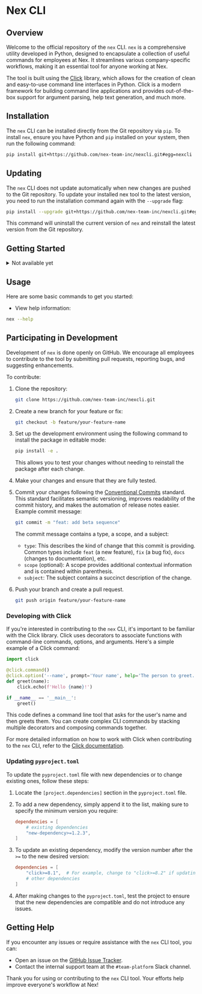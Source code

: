 # Nex CLI

## Overview

Welcome to the official repository of the `nex` CLI. `nex` is a comprehensive utility developed in Python, designed to encapsulate a collection of useful commands for employees at Nex. It streamlines various company-specific workflows, making it an essential tool for anyone working at Nex.

The tool is built using the [Click](https://click.palletsprojects.com/) library, which allows for the creation of clean and easy-to-use command line interfaces in Python. Click is a modern framework for building command line applications and provides out-of-the-box support for argument parsing, help text generation, and much more.

## Installation

The `nex` CLI can be installed directly from the Git repository via `pip`. To install `nex`, ensure you have Python and `pip` installed on your system, then run the following command:

```bash
pip install git+https://github.com/nex-team-inc/nexcli.git#egg=nexcli
```

## Updating

The `nex` CLI does not update automatically when new changes are pushed to the Git repository. To update your installed nex tool to the latest version, you need to run the installation command again with the `--upgrade` flag:

```bash
pip install --upgrade git+https://github.com/nex-team-inc/nexcli.git#egg=nexcli
```

This command will uninstall the current version of `nex` and reinstall the latest version from the Git repository.

## Getting Started

<details>
    <summary>Not available yet</summary>

    After installation, you can run the `nex` command to see a list of available subcommands and their descriptions. To get started, you might want to configure your personal settings:

    ```bash
    nex config --setup
    ```

    This will guide you through setting up your `nex` profile.
</details>

## Usage

Here are some basic commands to get you started:

- View help information:

```bash
nex --help
```

## Participating in Development

Development of `nex` is done openly on GitHub. We encourage all employees to contribute to the tool by submitting pull requests, reporting bugs, and suggesting enhancements.

To contribute:

1. Clone the repository:

    ```bash
    git clone https://github.com/nex-team-inc/nexcli.git
    ```

2. Create a new branch for your feature or fix:

    ```bash
    git checkout -b feature/your-feature-name
    ```

3. Set up the development environment using the following command to install the package in editable mode:

    ```bash
    pip install -e .
    ```

    This allows you to test your changes without needing to reinstall the package after each change.

4. Make your changes and ensure that they are fully tested.

5. Commit your changes following the [Conventional Commits](https://www.conventionalcommits.org/) standard. This standard facilitates semantic versioning, improves readability of the commit history, and makes the automation of release notes easier. Example commit message:

   ```bash
   git commit -m "feat: add beta sequence"
   ```

   The commit message contains a type, a scope, and a subject:

   - `type`: This describes the kind of change that this commit is providing. Common types include `feat` (a new feature), `fix` (a bug fix), `docs` (changes to documentation), etc.
   - `scope` (optional): A scope provides additional contextual information and is contained within parenthesis.
   - `subject`: The subject contains a succinct description of the change.

6. Push your branch and create a pull request.

   ```bash
   git push origin feature/your-feature-name
   ```

### Developing with Click

If you're interested in contributing to the `nex` CLI, it's important to be familiar with the Click library. Click uses decorators to associate functions with command-line commands, options, and arguments. Here's a simple example of a Click command:

```python
import click

@click.command()
@click.option('--name', prompt='Your name', help='The person to greet.')
def greet(name):
    click.echo(f'Hello {name}!')

if __name__ == '__main__':
    greet()
```

This code defines a command line tool that asks for the user's name and then greets them. You can create complex CLI commands by stacking multiple decorators and composing commands together.

For more detailed information on how to work with Click when contributing to the `nex` CLI, refer to the [Click documentation](https://click.palletsprojects.com/en/8.0.x/).

### Updating `pyproject.toml`

To update the `pyproject.toml` file with new dependencies or to change existing ones, follow these steps:

1. Locate the `[project.dependencies]` section in the `pyproject.toml` file.

2. To add a new dependency, simply append it to the list, making sure to specify the minimum version you require:

   ```toml
   dependencies = [
       # existing dependencies
       "new-dependency>=1.2.3",
   ]
   ```

3. To update an existing dependency, modify the version number after the `>=` to the new desired version:

   ```toml
   dependencies = [
       "click>=8.1",  # For example, change to "click>=8.2" if updating
       # other dependencies
   ]
   ```

4. After making changes to the `pyproject.toml`, test the project to ensure that the new dependencies are compatible and do not introduce any issues.

## Getting Help

If you encounter any issues or require assistance with the `nex` CLI tool, you can:

- Open an issue on the [GitHub Issue Tracker](https://github.com/nex-team-inc/nexcli/issues).
- Contact the internal support team at the `#team-platform` Slack channel.

Thank you for using or contributing to the `nex` CLI tool. Your efforts help improve everyone's workflow at Nex!
